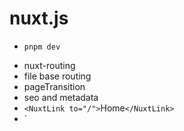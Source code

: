 # nuxt.js
-     pnpm dev

- nuxt-routing
- file base routing
- pageTransition
- seo and metadata
- `<NuxtLink to="/">`Home`</NuxtLink>`
- <Nuxtpage/>`
